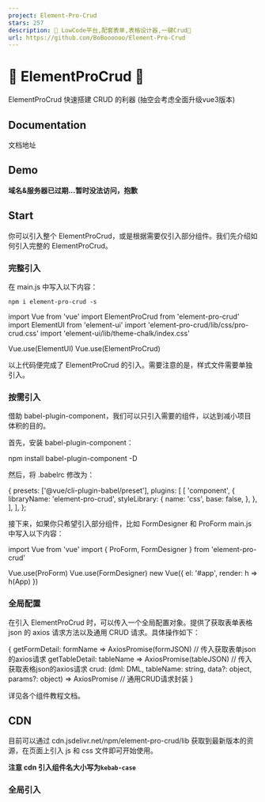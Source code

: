 ```yaml
---
project: Element-Pro-Crud
stars: 257
description: 🚀 LowCode平台,配套表单,表格设计器,一键Crud🚀
url: https://github.com/BoBoooooo/Element-Pro-Crud
---
```


🎉 ElementProCrud 🎉
====================

ElementProCrud 快速搭建 CRUD 的利器 (抽空会考虑全面升级vue3版本)

Documentation
-------------

文档地址

Demo
----

**域名&服务器已过期...暂时没法访问，抱歉**

Start
-----

你可以引入整个 ElementProCrud，或是根据需要仅引入部分组件。我们先介绍如何引入完整的 ElementProCrud。

### 完整引入

在 main.js 中写入以下内容：

```
npm i element-pro-crud -s
```

import Vue from 'vue'
import ElementProCrud from 'element-pro-crud'
import ElementUI from 'element-ui'
import 'element-pro-crud/lib/css/pro-crud.css'
import 'element-ui/lib/theme-chalk/index.css'

Vue.use(ElementUI)
Vue.use(ElementProCrud)

以上代码便完成了 ElementProCrud 的引入。需要注意的是，样式文件需要单独引入。

### 按需引入

借助 babel-plugin-component，我们可以只引入需要的组件，以达到减小项目体积的目的。

首先，安装 babel-plugin-component：

npm install babel\-plugin\-component \-D

然后，将 .babelrc 修改为：

{
  presets: \['@vue/cli-plugin-babel/preset'\],
  plugins: \[
    \[
      'component',
      {
        libraryName: 'element-pro-crud',
        styleLibrary: {
          name: 'css',
          base: false,
        },
      },
    \],
  \],
};

接下来，如果你只希望引入部分组件，比如 FormDesigner 和 ProForm main.js 中写入以下内容：

import Vue from 'vue'
import { ProForm, FormDesigner } from 'element-pro-crud'

Vue.use(ProForm)
Vue.use(FormDesigner)
new Vue({
  el: '#app',
  render: h \=> h(App)
})

### 全局配置

在引入 ElementProCrud 时，可以传入一个全局配置对象。提供了获取表单表格 json 的 axios 请求方法以及通用 CRUD 请求。具体操作如下：

{
  getFormDetail: formName \=> AxiosPromise(formJSON) // 传入获取表单json的axios请求
  getTableDetail: tableName \=> AxiosPromise(tableJSON) // 传入获取表格json的axios请求
  crud: (dml: DML, tableName: string, data?: object, params?: object) \=>
    AxiosPromise // 通用CRUD请求封装
}

详见各个组件教程文档。

CDN
---

目前可以通过 cdn.jsdelivr.net/npm/element-pro-crud/lib 获取到最新版本的资源，在页面上引入 js 和 css 文件即可开始使用。

**注意 cdn 引入组件名大小写为`kebab-case`**

### 全局引入

<!-- import ElementProCrud CSS -->
<link rel\="stylesheet" href\="https://cdn.jsdelivr.net/npm/element-pro-crud/lib/css/pro-crud.css" />
<!-- import ElementUI CSS -->
<link rel\="stylesheet" href\="https://unpkg.com/element-ui/lib/theme-chalk/index.css"/>

<!-- import Vue before Element -->
<script src\="https://unpkg.com/vue/dist/vue.js"\></script\>
<!-- import ElementUI -->
<script src\="https://unpkg.com/element-ui/lib/index.js"\></script\>
<!-- import ElementProCrud -->
<script src\="https://cdn.jsdelivr.net/npm/element-pro-crud/lib/pro-crud.js"\></script\>

### 按需引入

例如单独引入表单设计器

<!-- import FormDesigner CSS -->
<link rel\="stylesheet" href\="https://cdn.jsdelivr.net/npm/element-pro-crud/lib/css/form-designer.css" />
<!-- import ElementUI CSS -->
<link rel\="stylesheet" href\="https://unpkg.com/element-ui/lib/theme-chalk/index.css"/>

<!-- import Vue before Element -->
<script src\="https://unpkg.com/vue/dist/vue.js"\></script\>
<!-- import ElementUI -->
<script src\="https://unpkg.com/element-ui/lib/index.js"\></script\>
<!-- import FormDesigner -->
<script src\="https://cdn.jsdelivr.net/npm/element-pro-crud/lib/form-designer.js"\></script\>

组件列表
----

组件名

说明

`ProForm`

表单生成器

`ProTable`

表格生成器

`CrudTable`

增删改查表格

`FormDesigner`

表单设计器

`TableDesigner`

表格设计器

第三方库
----

组件名

说明

版本号

说明

引入方式(CDN 或者 NPM 引入均可)

element-ui

饿了么 UI

`^2.15.1`

需在 element-pro-crud 之前引入

https://unpkg.com/element-ui/lib/index.js

ace

代码在线编辑器

`^1.4.12`

表单设计器/表格设计器使用

https://cdn.bootcdn.net/ajax/libs/ace/test/ace.js

tinymce

富文本编辑器

`^4.7.5`

表单设计器/表格设计器使用

https://cdn.bootcdn.net/ajax/libs/tinymce/4.7.5/tinymce.min.js

echarts

echarts 图表

`^5.0.1`

表单设计器/表格设计器使用

https://cdn.bootcdn.net/ajax/libs/echarts/5.0.1/echarts.min.js

vue-treeselect

树形下拉框

`^0.4.0`

表单设计器/表格设计器使用

https://cdn.jsdelivr.net/npm/@riophae/vue-treeselect@0.4.0/dist/vue-treeselect.umd.min.js

本地开发
----

```
yarn

yarn start
```

License
-------

LGPL

Copyright (c) 2020-present, BoBoooooo
